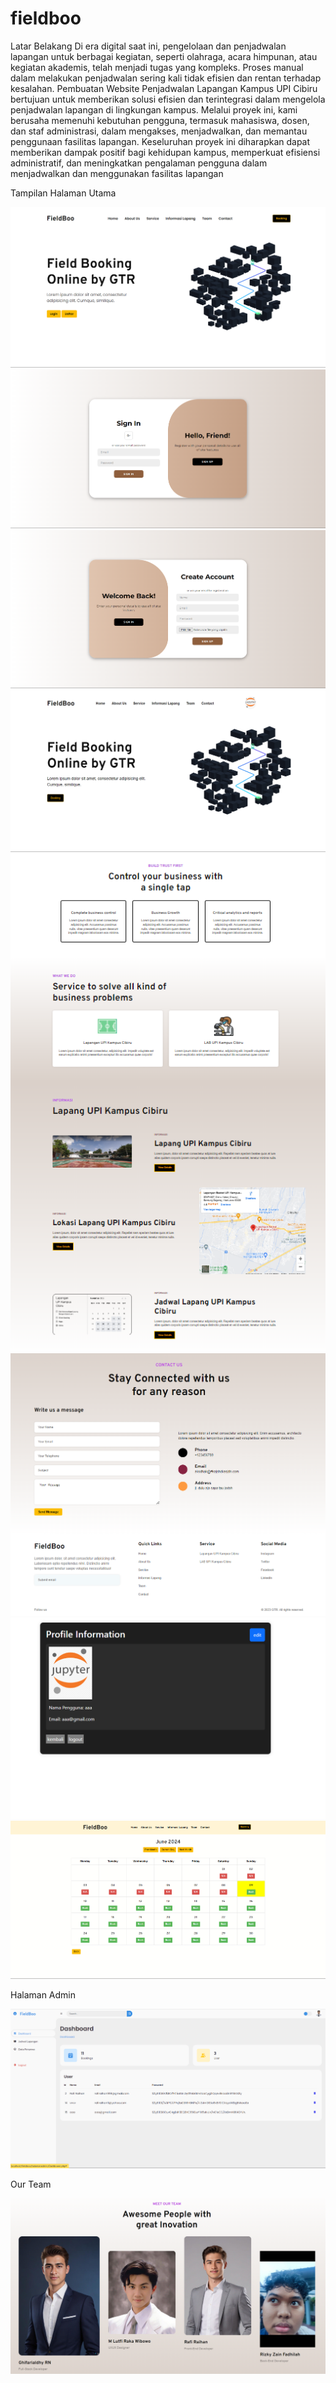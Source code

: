 # fieldboo
Latar Belakang
Di era digital saat ini, pengelolaan dan penjadwalan lapangan 
untuk berbagai kegiatan, seperti olahraga, acara himpunan, 
atau kegiatan akademis, telah menjadi tugas yang kompleks. 
Proses manual dalam melakukan penjadwalan sering kali 
tidak efisien dan rentan terhadap kesalahan. Pembuatan 
Website Penjadwalan Lapangan Kampus UPI Cibiru 
bertujuan untuk memberikan solusi efisien dan terintegrasi 
dalam mengelola penjadwalan lapangan di lingkungan 
kampus. Melalui proyek ini, kami berusaha memenuhi 
kebutuhan pengguna, termasuk mahasiswa, dosen, dan staf 
administrasi, dalam mengakses, menjadwalkan, dan 
memantau penggunaan fasilitas lapangan. Keseluruhan 
proyek ini diharapkan dapat memberikan dampak positif 
bagi kehidupan kampus, memperkuat efisiensi administratif, 
dan meningkatkan pengalaman pengguna dalam 
menjadwalkan dan menggunakan fasilitas lapangan

Tampilan
Halaman Utama

![alt text](https://github.com/RafiRaihann/fieldboo/blob/main/asset%20readme/1.png?raw=true)
![alt text](https://github.com/RafiRaihann/fieldboo/blob/main/asset%20readme/2.png?raw=true)
![alt text](https://github.com/RafiRaihann/fieldboo/blob/main/asset%20readme/3.png?raw=true)
![alt text](https://github.com/RafiRaihann/fieldboo/blob/main/asset%20readme/4.png?raw=true)
![alt text](https://github.com/RafiRaihann/fieldboo/blob/main/asset%20readme/5.png?raw=true)
![alt text](https://github.com/RafiRaihann/fieldboo/blob/main/asset%20readme/6.png?raw=true)
![alt text](https://github.com/RafiRaihann/fieldboo/blob/main/asset%20readme/7.png?raw=true)
![alt text](https://github.com/RafiRaihann/fieldboo/blob/main/asset%20readme/8.png?raw=true)

Halaman Admin

![alt text](https://github.com/RafiRaihann/fieldboo/blob/main/asset%20readme/halaman%20admin.png?raw=true)

Our Team

![alt text](https://github.com/RafiRaihann/fieldboo/blob/main/asset%20readme/about%20us.png?raw=true)

